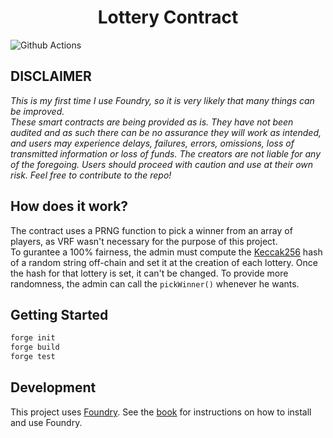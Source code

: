 # <h1 align="center"> Lottery Contract </h1>

![Github Actions](https://github.com/freezyex/LotteryContract-Foundry/workflows/test/badge.svg)

## DISCLAIMER
_This is my first time I use Foundry, so it is very likely that many things can be improved.  
These smart contracts are being provided as is. They have not been audited and as such there can be no assurance they will work as intended, and users may experience delays, failures, errors, omissions, loss of transmitted information or loss of funds. The creators are not liable for any of the foregoing. Users should proceed with caution and use at their own risk.
Feel free to contribute to the repo!_

## How does it work?
The contract uses a PRNG function to pick a winner from an array of players, as VRF wasn't necessary for the purpose of this project.  
To gurantee a 100% fairness, the admin must compute the [Keccak256](https://emn178.github.io/online-tools/keccak_256.html) hash of a random string off-chain and set it at the creation of each lottery. 
Once the hash for that lottery is set, it can't be changed. To provide more randomness, the admin can call the ``pickWinner()`` whenever he wants.
 

## Getting Started

```sh
forge init
forge build
forge test
```

## Development

This project uses [Foundry](https://getfoundry.sh). See the [book](https://book.getfoundry.sh/getting-started/installation.html) for instructions on how to install and use Foundry.
